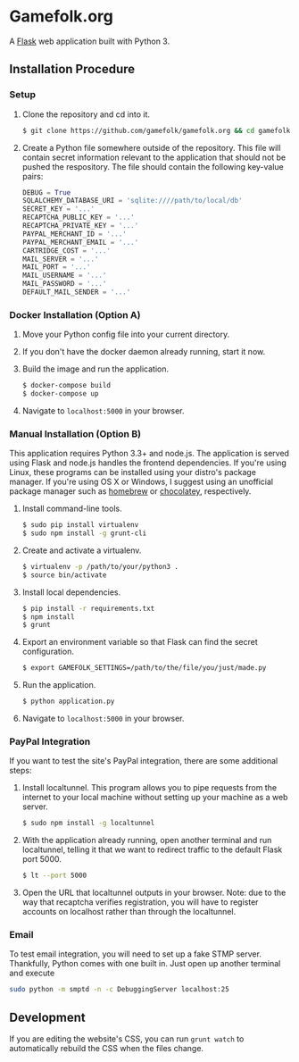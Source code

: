 # Gamefolk.org

A [Flask][flask] web application built with Python 3.

## Installation Procedure
### Setup

1.  Clone the repository and cd into it.

    ```sh
    $ git clone https://github.com/gamefolk/gamefolk.org && cd gamefolk.org
    ```

2. Create a Python file somewhere outside of the repository. This file will
   contain secret information relevant to the application that should not be
   pushed the respository. The file should contain the following key-value
   pairs:

    ```python
    DEBUG = True
    SQLALCHEMY_DATABASE_URI = 'sqlite:////path/to/local/db'
    SECRET_KEY = '...'
    RECAPTCHA_PUBLIC_KEY = '...'
    RECAPTCHA_PRIVATE_KEY = '...'
    PAYPAL_MERCHANT_ID = '...'
    PAYPAL_MERCHANT_EMAIL = '...'
    CARTRIDGE_COST = '...'
    MAIL_SERVER = '...'
    MAIL_PORT = '...'
    MAIL_USERNAME = '...'
    MAIL_PASSWORD = '...'
    DEFAULT_MAIL_SENDER = '...'
    ```

### Docker Installation (Option A)

1. Move your Python config file into your current directory.

2. If you don't have the docker daemon already running, start it now.

3.  Build the image and run the application.

    ```sh
    $ docker-compose build
    $ docker-compose up
    ```

3. Navigate to `localhost:5000` in your browser.

### Manual Installation (Option B)

This application requires Python 3.3+ and node.js. The application is served
using Flask and node.js handles the frontend dependencies. If you're using
Linux, these programs can be installed using your distro's package manager. If
you're using OS X or Windows, I suggest using an unofficial package manager such
as [homebrew][homebrew] or [chocolatey][chocolatey], respectively.

1. Install command-line tools.

    ```sh
    $ sudo pip install virtualenv
    $ sudo npm install -g grunt-cli
    ```

2.  Create and activate a virtualenv.

    ```sh
    $ virtualenv -p /path/to/your/python3 .
    $ source bin/activate
    ```

3. Install local dependencies.

    ```sh
    $ pip install -r requirements.txt
    $ npm install
    $ grunt
    ```

4. Export an environment variable so that Flask can find the secret
   configuration.

    ```sh
    $ export GAMEFOLK_SETTINGS=/path/to/the/file/you/just/made.py
    ```

5. Run the application.

    ```sh
    $ python application.py
    ```

6. Navigate to `localhost:5000` in your browser.

### PayPal Integration

If you want to test the site's PayPal integration, there are some additional
steps:

1. Install localtunnel. This program allows you to pipe requests from the
   internet to your local machine without setting up your machine as a web
   server.

    ```sh
    $ sudo npm install -g localtunnel
    ```

2. With the application already running, open another terminal and run
   localtunnel, telling it that we want to redirect traffic to the default Flask
   port 5000.

    ```sh
    $ lt --port 5000
    ```

3. Open the URL that localtunnel outputs in your browser. Note: due to the way
   that recaptcha verifies registration, you will have to register accounts on
   localhost rather than through the localtunnel.

### Email

To test email integration, you will need to set up a fake STMP server.
Thankfully, Python comes with one built in. Just open up another terminal and
execute

```sh
sudo python -m smptd -n -c DebuggingServer localhost:25
 ```

## Development

If you are editing the website's CSS, you can run `grunt watch` to automatically
rebuild the CSS when the files change.


[flask]: http://flask.pocoo.org
[homebrew]: http://brew.sh
[chocolatey]: http://chocolatey.org
